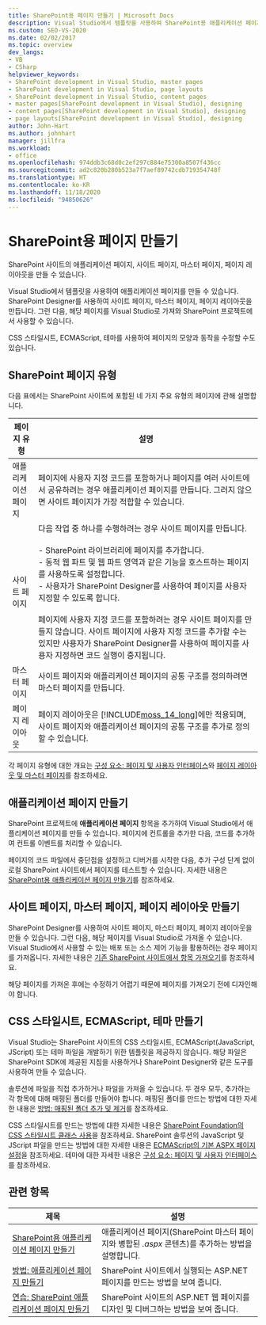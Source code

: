 ```yaml
---
title: SharePoint용 페이지 만들기 | Microsoft Docs
description: Visual Studio에서 템플릿을 사용하여 SharePoint용 애플리케이션 페이지를 만듭니다. SharePoint Designer를 사용하여 사이트 페이지, 마스터 페이지, 페이지 레이아웃을 만듭니다.
ms.custom: SEO-VS-2020
ms.date: 02/02/2017
ms.topic: overview
dev_langs:
- VB
- CSharp
helpviewer_keywords:
- SharePoint development in Visual Studio, master pages
- SharePoint development in Visual Studio, page layouts
- SharePoint development in Visual Studio, content pages
- master pages[SharePoint development in Visual Studio], designing
- content pages[SharePoint development in Visual Studio], designing
- page layouts[SharePoint development in Visual Studio], designing
author: John-Hart
ms.author: johnhart
manager: jillfra
ms.workload:
- office
ms.openlocfilehash: 974ddb3c68d0c2ef297c884e75300a8507f436cc
ms.sourcegitcommit: ad2c820b280b523a7f7aef89742cdb719354748f
ms.translationtype: HT
ms.contentlocale: ko-KR
ms.lasthandoff: 11/18/2020
ms.locfileid: "94850626"
---
```

# <a name="create-pages-for-sharepoint"></a>SharePoint용 페이지 만들기
  SharePoint 사이트의 애플리케이션 페이지, 사이트 페이지, 마스터 페이지, 페이지 레이아웃을 만들 수 있습니다.

 Visual Studio에서 템플릿을 사용하여 애플리케이션 페이지를 만들 수 있습니다. SharePoint Designer를 사용하여 사이트 페이지, 마스터 페이지, 페이지 레이아웃을 만듭니다. 그런 다음, 해당 페이지를 Visual Studio로 가져와 SharePoint 프로젝트에서 사용할 수 있습니다.

 CSS 스타일시트, ECMAScript, 테마를 사용하여 페이지의 모양과 동작을 수정할 수도 있습니다.

## <a name="types-of-sharepoint-pages"></a>SharePoint 페이지 유형
 다음 표에서는 SharePoint 사이트에 포함된 네 가지 주요 유형의 페이지에 관해 설명합니다.

|페이지 유형|설명|
|---------------|-----------------|
|애플리케이션 페이지|페이지에 사용자 지정 코드를 포함하거나 페이지를 여러 사이트에서 공유하려는 경우 애플리케이션 페이지를 만듭니다. 그러지 않으면 사이트 페이지가 가장 적합할 수 있습니다.|
|사이트 페이지|다음 작업 중 하나를 수행하려는 경우 사이트 페이지를 만듭니다.<br /><br /> -   SharePoint 라이브러리에 페이지를 추가합니다.<br />-   동적 웹 파트 및 웹 파트 영역과 같은 기능을 호스트하는 페이지를 사용하도록 설정합니다.<br />-   사용자가 SharePoint Designer를 사용하여 페이지를 사용자 지정할 수 있도록 합니다.<br /><br /> 페이지에 사용자 지정 코드를 포함하려는 경우 사이트 페이지를 만들지 않습니다. 사이트 페이지에 사용자 지정 코드를 추가할 수는 있지만 사용자가 SharePoint Designer를 사용하여 페이지를 사용자 지정하면 코드 실행이 중지됩니다.|
|마스터 페이지|사이트 페이지와 애플리케이션 페이지의 공통 구조를 정의하려면 마스터 페이지를 만듭니다.|
|페이지 레이아웃|페이지 레이아웃은 [!INCLUDE[moss_14_long](../sharepoint/includes/moss-14-long-md.md)]에만 적용되며, 사이트 페이지와 애플리케이션 페이지의 공통 구조를 추가로 정의할 수 있습니다.|

 각 페이지 유형에 대한 개요는 [구성 요소: 페이지 및 사용자 인터페이스](/previous-versions/office/developer/sharepoint-2010/ee539040(v=office.14))와 [페이지 레이아웃 및 마스터 페이지](/previous-versions/office/developer/sharepoint-2010/ms543497(v=office.14))를 참조하세요.

## <a name="create-application-pages"></a>애플리케이션 페이지 만들기
 SharePoint 프로젝트에 **애플리케이션 페이지** 항목을 추가하여 Visual Studio에서 애플리케이션 페이지를 만들 수 있습니다. 페이지에 컨트롤을 추가한 다음, 코드를 추가하여 컨트롤 이벤트를 처리할 수 있습니다.

 페이지의 코드 파일에서 중단점을 설정하고 디버거를 시작한 다음, 추가 구성 단계 없이 로컬 SharePoint 사이트에서 페이지를 테스트할 수 있습니다. 자세한 내용은 [SharePoint용 애플리케이션 페이지 만들기](../sharepoint/creating-application-pages-for-sharepoint.md)를 참조하세요.

## <a name="create-site-pages-master-pages-and-page-layouts"></a>사이트 페이지, 마스터 페이지, 페이지 레이아웃 만들기
 SharePoint Designer를 사용하여 사이트 페이지, 마스터 페이지, 페이지 레이아웃을 만들 수 있습니다. 그런 다음, 해당 페이지를 Visual Studio로 가져올 수 있습니다. Visual Studio에서 사용할 수 있는 배포 또는 소스 제어 기능을 활용하려는 경우 페이지를 가져옵니다. 자세한 내용은 [기존 SharePoint 사이트에서 항목 가져오기](../sharepoint/importing-items-from-an-existing-sharepoint-site.md)를 참조하세요.

 해당 페이지를 가져온 후에는 수정하기 어렵기 때문에 페이지를 가져오기 전에 디자인해야 합니다.

## <a name="create-cascading-style-sheets-ecmascript-and-themes"></a>CSS 스타일시트, ECMAScript, 테마 만들기
 Visual Studio는 SharePoint 사이트의 CSS 스타일시트, ECMAScript(JavaScript, JScript) 또는 테마 파일을 개발하기 위한 템플릿을 제공하지 않습니다. 해당 파일은 SharePoint SDK에 제공된 지침을 사용하거나 SharePoint Designer와 같은 도구를 사용하여 만들 수 있습니다.

 솔루션에 파일을 직접 추가하거나 파일을 가져올 수 있습니다. 두 경우 모두, 추가하는 각 항목에 대해 매핑된 폴더를 만들어야 합니다. 매핑된 폴더를 만드는 방법에 대한 자세한 내용은 [방법: 매핑된 폴더 추가 및 제거](../sharepoint/how-to-add-and-remove-mapped-folders.md)를 참조하세요.

 CSS 스타일시트를 만드는 방법에 대한 자세한 내용은 [SharePoint Foundation의 CSS 스타일시트 클래스 사용](/previous-versions/office/developer/sharepoint-2010/ms438349(v=office.14))을 참조하세요. SharePoint 솔루션의 JavaScript 및 JScript 파일을 만드는 방법에 대한 자세한 내용은 [ECMAScript의 기본 ASPX 페이지 설정](/previous-versions/office/developer/sharepoint-2010/ee535709(v=office.14))을 참조하세요. 테마에 대한 자세한 내용은 [구성 요소: 페이지 및 사용자 인터페이스](/previous-versions/office/developer/sharepoint-2010/ee539040(v=office.14))를 참조하세요.

## <a name="related-topics"></a>관련 항목

|제목|설명|
|-----------|-----------------|
|[SharePoint용 애플리케이션 페이지 만들기](../sharepoint/creating-application-pages-for-sharepoint.md)|애플리케이션 페이지(SharePoint 마스터 페이지와 병합된 *.aspx* 콘텐츠)를 추가하는 방법을 설명합니다.|
|[방법: 애플리케이션 페이지 만들기](../sharepoint/how-to-create-an-application-page.md)|SharePoint 사이트에서 실행되는 ASP.NET 페이지를 만드는 방법을 보여 줍니다.|
|[연습: SharePoint 애플리케이션 페이지 만들기](../sharepoint/walkthrough-creating-a-sharepoint-application-page.md)|SharePoint 사이트의 ASP.NET 웹 페이지를 디자인 및 디버그하는 방법을 보여 줍니다.|
